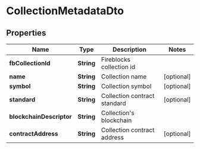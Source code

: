 

# CollectionMetadataDto


## Properties

| Name | Type | Description | Notes |
|------------ | ------------- | ------------- | -------------|
|**fbCollectionId** | **String** | Fireblocks collection id |  |
|**name** | **String** | Collection name |  [optional] |
|**symbol** | **String** | Collection symbol |  [optional] |
|**standard** | **String** | Collection contract standard |  [optional] |
|**blockchainDescriptor** | **String** | Collection&#39;s blockchain |  |
|**contractAddress** | **String** | Collection contract address |  [optional] |




